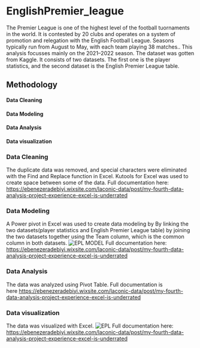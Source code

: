 # EnglishPremier_league
The Premier League is one of the highest level of the football tuornaments in the world. It is contested by 20 clubs and operates on a system of promotion and relegation with the English Football League. Seasons typically run from August to May, with each team playing 38 matches.. This analysis focusses mainly on the 2021–2022 season. The dataset was gotten from Kaggle. It consists of two datasets. The first one is the player statistics, and the second dataset is the English Premier League table.

## Methodology
#### Data Cleaning
#### Data Modeling
#### Data Analysis
#### Data visualization

### Data Cleaning
The duplicate data was removed, and special characters were eliminated with the Find and Replace function in Excel. Kutools for Excel was used to create space between some of the data.
Full documentation here:
https://ebenezeradebiyi.wixsite.com/laconic-data/post/my-fourth-data-analysis-project-experience-excel-is-underrated

### Data Modeling
A Power pivot in Excel was used to create data modeling by By linking the two datasets(player statistics and English Premier League table) by joining the two datasets together using the Team column, which is the common column in both datasets.
![EPL MODEL](https://user-images.githubusercontent.com/102805397/187090324-7f8c35e2-7f09-4a96-9a3d-d45bd33ed42c.PNG)
Full documentation here:
https://ebenezeradebiyi.wixsite.com/laconic-data/post/my-fourth-data-analysis-project-experience-excel-is-underrated


### Data Analysis
The data was analyzed using Pivot Table. 
Full documentation is here https://ebenezeradebiyi.wixsite.com/laconic-data/post/my-fourth-data-analysis-project-experience-excel-is-underrated

### Data visualization
The data was visualized with Excel.
![EPL](https://user-images.githubusercontent.com/102805397/187090181-f2661c40-4c7d-43b8-9f1c-18a1b63719f6.jpg)
Full documentation here:
https://ebenezeradebiyi.wixsite.com/laconic-data/post/my-fourth-data-analysis-project-experience-excel-is-underrated


